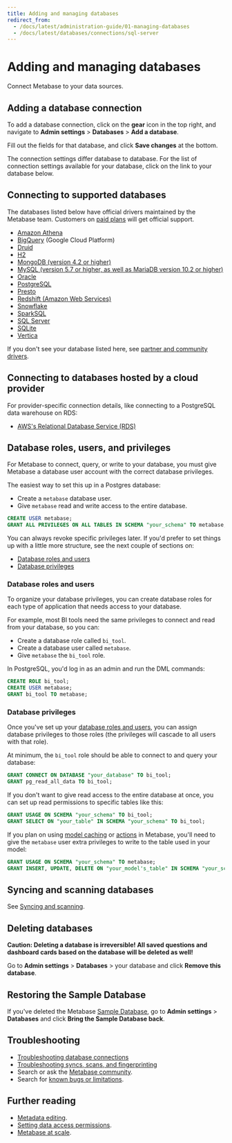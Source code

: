 ```yaml
---
title: Adding and managing databases
redirect_from:
  - /docs/latest/administration-guide/01-managing-databases
  - /docs/latest/databases/connections/sql-server
---
```


# Adding and managing databases

Connect Metabase to your data sources.

## Adding a database connection

To add a database connection, click on the **gear** icon in the top right, and navigate to **Admin settings** > **Databases** > **Add a database**.

Fill out the fields for that database, and click **Save changes** at the bottom.

The connection settings differ database to database. For the list of connection settings available for your database, click on the link to your database below.

## Connecting to supported databases

The databases listed below have official drivers maintained by the Metabase team. Customers on [paid plans](https://www.metabase.com/pricing) will get official support.

- [Amazon Athena](./connections/athena.md)
- [BigQuery](./connections/bigquery.md) (Google Cloud Platform)
- [Druid](./connections/druid.md)
- [H2](./connections/h2.md)
- [MongoDB (version 4.2 or higher)](./connections/mongodb.md)
- [MySQL (version 5.7 or higher, as well as MariaDB version 10.2 or higher)](./connections/mysql.md)
- [Oracle](./connections/oracle.md)
- [PostgreSQL](./connections/postgresql.md)
- [Presto](./connections/presto.md)
- [Redshift (Amazon Web Services)](./connections/redshift.md)
- [Snowflake](./connections/snowflake.md)
- [SparkSQL](./connections/sparksql.md)
- [SQL Server](./connections/sql-server.md)
- [SQLite](./connections/sqlite.md)
- [Vertica](./connections/vertica.md)

If you don't see your database listed here, see [partner and community drivers](../developers-guide/partner-and-community-drivers.md#partner-drivers).

## Connecting to databases hosted by a cloud provider

For provider-specific connection details, like connecting to a PostgreSQL data warehouse on RDS:

- [AWS's Relational Database Service (RDS)](./connections/aws-rds.md)

## Database roles, users, and privileges

For Metabase to connect, query, or write to your database, you must give Metabase a database user account with the correct database privileges.

The easiest way to set this up in a Postgres database:

- Create a `metabase` database user.
- Give `metabase` read and write access to the entire database.

```sql
CREATE USER metabase;
GRANT ALL PRIVILEGES ON ALL TABLES IN SCHEMA "your_schema" TO metabase;
```

You can always revoke specific privileges later. If you'd prefer to set things up with a little more structure, see the next couple of sections on:

- [Database roles and users](#database-roles-and-users)
- [Database privileges](#database-privileges)

### Database roles and users

To organize your database privileges, you can create database roles for each type of application that needs access to your database. 

For example, most BI tools need the same privileges to connect and read from your database, so you can:

- Create a database role called `bi_tool`.
- Create a database user called `metabase`.
- Give `metabase` the `bi_tool` role.

In PostgreSQL, you'd log in as an admin and run the DML commands:

```sql
CREATE ROLE bi_tool;
CREATE USER metabase;
GRANT bi_tool TO metabase;
```

### Database privileges

Once you've set up your [database roles and users](#database-roles-and-users), you can assign database privileges to those roles (the privileges will cascade to all users with that role).

At minimum, the `bi_tool` role should be able to connect to and query your database:

```sql
GRANT CONNECT ON DATABASE "your_database" TO bi_tool;
GRANT pg_read_all_data TO bi_tool;
```

If you don't want to give read access to the entire database at once, you can set up read permissions to specific tables like this:

```sql
GRANT USAGE ON SCHEMA "your_schema" TO bi_tool;
GRANT SELECT ON "your_table" IN SCHEMA "your_schema" TO bi_tool;
```

If you plan on using [model caching](../data-modeling/models.md#model-caching) or [actions](../actions/introduction.md) in Metabase, you'll need to give the `metabase` user extra privileges to write to the table used in your model:

```sql
GRANT USAGE ON SCHEMA "your_schema" TO metabase;
GRANT INSERT, UPDATE, DELETE ON "your_model's_table" IN SCHEMA "your_schema" TO metabase;
```

## Syncing and scanning databases

See [Syncing and scanning](./sync-scan.md).

## Deleting databases

**Caution: Deleting a database is irreversible! All saved questions and dashboard cards based on the database will be deleted as well!**

Go to **Admin settings** > **Databases** > your database and click **Remove this database**.

## Restoring the Sample Database

If you've deleted the Metabase [Sample Database](https://www.metabase.com/glossary/sample_database), go to **Admin settings** > **Databases** and click **Bring the Sample Database back**.

## Troubleshooting

- [Troubleshooting database connections](../troubleshooting-guide/db-connection.md)
- [Troubleshooting syncs, scans, and fingerprinting](../troubleshooting-guide/sync-fingerprint-scan.md)
- Search or ask the [Metabase community](https://discourse.metabase.com/).
- Search for [known bugs or limitations](../troubleshooting-guide/known-issues.md).

## Further reading

- [Metadata editing](../data-modeling/metadata-editing.md).
- [Setting data access permissions](../permissions/data.md).
- [Metabase at scale](https://www.metabase.com/learn/administration/metabase-at-scale).
